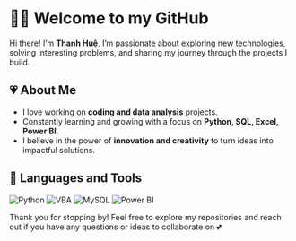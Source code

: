 # 🙋‍♀️ Welcome to my GitHub

Hi there! I’m **Thanh Huệ**, I’m passionate about exploring new technologies, solving interesting problems, and sharing my journey through the projects I build.

## 💗 About Me  
- I love working on **coding and data analysis** projects.  
- Constantly learning and growing with a focus on **Python, SQL, Excel, Power BI**.  
- I believe in the power of **innovation and creativity** to turn ideas into impactful solutions.    

## 🎀 Languages and Tools

![Python](https://img.shields.io/badge/Python-3776AB?style=for-the-badge&logo=python&logoColor=white)
![VBA](https://img.shields.io/badge/VBA-217346?style=for-the-badge&logo=microsoft-excel&logoColor=white)
![MySQL](https://img.shields.io/badge/MySQL-00000F?style=for-the-badge&logo=mysql&logoColor=white)
![Power BI](https://img.shields.io/badge/Power%20BI-F2C811?style=for-the-badge&logo=powerbi&logoColor=black)
<br />

Thank you for stopping by! Feel free to explore my repositories and reach out if you have any questions or ideas to collaborate on 💕  

